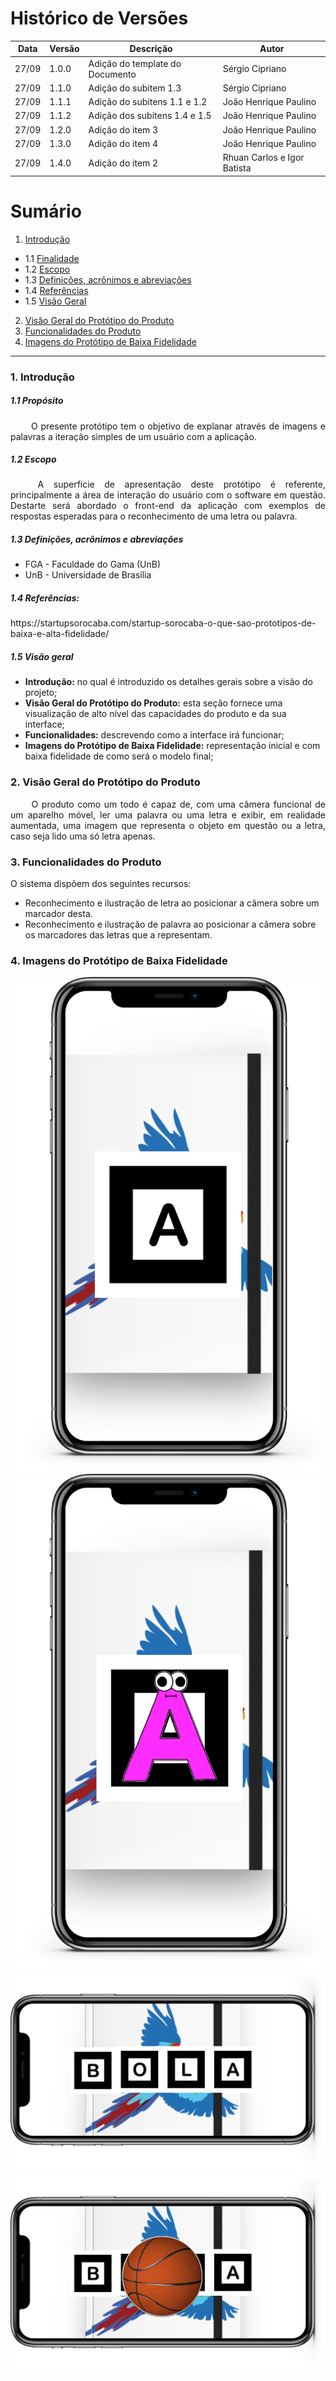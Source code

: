 # Histórico de Versões

Data|Versão|Descrição|Autor
-|-|-|-
27/09|1.0.0|Adição do template do Documento| Sérgio Cipriano|
27/09|1.1.0|Adição do subitem 1.3| Sérgio Cipriano|
27/09|1.1.1|Adição do subitens 1.1 e 1.2| João Henrique Paulino|
27/09|1.1.2|Adição dos subitens 1.4 e 1.5| João Henrique Paulino|
27/09|1.2.0|Adição do item 3| João Henrique Paulino|
27/09|1.3.0|Adição do item 4| João Henrique Paulino|
27/09|1.4.0|Adição do item 2| Rhuan Carlos e Igor Batista|

# Sumário

1. [Introdução](#1)
  - 1.1 [Finalidade](#1_1)
  - 1.2 [Escopo](#1_2)
  - 1.3 [Definições, acrônimos e abreviações](#1_3)
  - 1.4 [Referências](#1_4)
  - 1.5 [Visão Geral](#1_5)
2. [Visão Geral do Protótipo do Produto](#2)
3. [Funcionalidades do Produto](#3)
4. [Imagens do Protótipo de Baixa Fidelidade](#4)

___

### 1. <a name="1">Introdução</a>

##### 1.1 <a name ="1_1">Propósito</a>

<p align="justify"> &emsp;&emsp; O presente protótipo tem o objetivo de explanar através de imagens e palavras a iteração simples de um usuário com a aplicação.</p>

##### 1.2 <a name="1_2">Escopo</a>

<p align="justify"> &emsp;&emsp; A superfície de apresentação deste protótipo é referente, principalmente a área de interação do usuário com o software em questão. Destarte será abordado o front-end da aplicação com exemplos de respostas esperadas para o reconhecimento de uma letra ou palavra.</p>

##### 1.3 <a name=1_3>Definições, acrônimos e abreviações</a>

* FGA - Faculdade do Gama (UnB)
* UnB - Universidade de Brasília

##### 1.4 <a name="1_4">  Referências:</a>

<p align="left">
https://startupsorocaba.com/startup-sorocaba-o-que-sao-prototipos-de-baixa-e-alta-fidelidade/
</p>

##### 1.5 <a name="1_5">Visão geral</a>

* **Introdução:** no qual é introduzido os detalhes gerais sobre a visão do projeto;
* **Visão Geral do Protótipo do Produto:** esta seção fornece uma visualização de alto nível das capacidades do produto e da sua interface;
* **Funcionalidades:** descrevendo como a interface irá funcionar;
* **Imagens do Protótipo de Baixa Fidelidade:** representação inicial e com baixa fidelidade de como será o modelo final;

### 2. <a name="2">Visão Geral do Protótipo do Produto</a>

<div style="text-align: justify"> &emsp;&emsp; 
O produto como um todo é capaz de, com uma câmera funcional de um aparelho móvel, ler uma palavra ou uma letra e exibir,
em realidade aumentada, uma imagem que representa o objeto em questão ou a letra, caso seja lido uma só letra apenas. 
 </div>

### 3. <a name="3">Funcionalidades do Produto</a>

O sistema dispõem dos seguintes recursos:<br />
<ul>
  <li>Reconhecimento e ilustração de letra ao posicionar a câmera sobre um marcador desta.</li>
  <li>Reconhecimento e ilustração de palavra ao posicionar a câmera sobre os marcadores das letras que a representam.</li>
</ul>

### 4. <a name="4">Imagens do Protótipo de Baixa Fidelidade</a>
<img src="../imagens/low_fidelity_prototype/Component 1.png" />
<img src="../imagens/low_fidelity_prototype/Component 2.png" />
<img src="../imagens/low_fidelity_prototype/Component 3.png" />
<img src="../imagens/low_fidelity_prototype/Component 4.png" />
